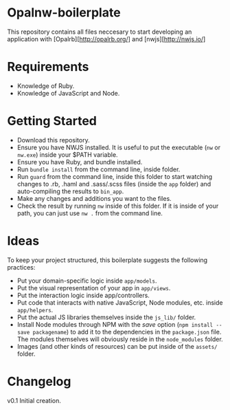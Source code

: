 Opalnw-boilerplate
==================


This repository contains all files neccesary to start developing an application with [Opalrb][http://opalrb.org/] and [nwjs][http://nwjs.io/]


Requirements
============

 - Knowledge of Ruby.
 - Knowledge of JavaScript and Node.


Getting Started
===============
 - Download this repository.
 - Ensure you have NWJS installed. It is useful to put the executable (`nw` or `nw.exe`) inside your $PATH variable.
 - Ensure you have Ruby, and bundle installed.
 - Run `bundle install` from the command line, inside folder.
 - Run `guard` from the command line, inside this folder to start watching changes to .rb, .haml and .sass/.scss files (inside the `app` folder) and auto-compiling the results to `bin_app`.
 - Make any changes and additions you want to the files.
 - Check the result by running `nw` inside of this folder. If it is inside of your path, you can just use `nw .` from the command line.



 Ideas
 =====
 To keep your project structured, this boilerplate suggests the following practices: 

  - Put your domain-specific logic inside `app/models`.
  - Put the visual representation of your app in `app/views`.
  - Put the interaction logic inside app/controllers.
  - Put code that interacts with native JavaScript, Node modules, etc. inside `app/helpers`.
  - Put the actual JS libraries themselves inside the `js_lib/` folder.
  - Install Node modules through NPM with the *save* option (`npm install --save packagename`) to add it to the dependencies in the `package.json` file. The modules themselves will obviously reside in the `node_modules` folder.
  - Images (and other kinds of resources) can be put inside of the `assets/` folder.





Changelog
=========

v0.1 Initial creation.